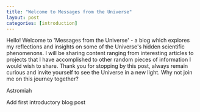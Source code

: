 ```yaml
---
title: "Welcome to Messages from the Universe"
layout: post
categories: [introduction]
---
```


Hello! Welcome to 'Messages from the Universe' - a blog which explores my reflections and insights on some of the Universe's hidden scientific phenomenons.
I will be sharing content ranging from interesting articles to projects that I have accomplished to other random pieces of information I would wish to share.
Thank you for stopping by this post, always remain curious and invite yourself to see the Universe in a new light.
Why not join me on this journey together?

Astromiah

Add first introductory blog post
